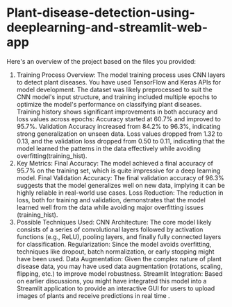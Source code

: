 # Plant-disease-detection-using-deeplearning-and-streamlit-web-app
Here's an overview of the project based on the files you provided:

1. Training Process Overview:
The model training process uses CNN layers to detect plant diseases. You have used TensorFlow and Keras APIs for model development.
The dataset was likely preprocessed to suit the CNN model's input structure, and training included multiple epochs to optimize the model's performance on classifying plant diseases.
Training history shows significant improvements in both accuracy and loss values across epochs:
Accuracy started at 60.7% and improved to 95.7%.
Validation Accuracy increased from 84.2% to 96.3%, indicating strong generalization on unseen data.
Loss values dropped from 1.32 to 0.13, and the validation loss dropped from 0.50 to 0.11, indicating that the model learned the patterns in the data effectively while avoiding overfitting​(training_hist).
2. Key Metrics:
Final Accuracy: The model achieved a final accuracy of 95.7% on the training set, which is quite impressive for a deep learning model.
Final Validation Accuracy: The final validation accuracy of 96.3% suggests that the model generalizes well on new data, implying it can be highly reliable in real-world use cases.
Loss Reduction: The reduction in loss, both for training and validation, demonstrates that the model learned well from the data while avoiding major overfitting issues​(training_hist).
3. Possible Techniques Used:
CNN Architecture: The core model likely consists of a series of convolutional layers followed by activation functions (e.g., ReLU), pooling layers, and finally fully connected layers for classification.
Regularization: Since the model avoids overfitting, techniques like dropout, batch normalization, or early stopping might have been used.
Data Augmentation: Given the complex nature of plant disease data, you may have used data augmentation (rotations, scaling, flipping, etc.) to improve model robustness.
Streamlit Integration: Based on earlier discussions, you might have integrated this model into a Streamlit application to provide an interactive GUI for users to upload images of plants and receive predictions in real time .
